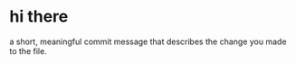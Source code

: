# hi there 




 a short, meaningful commit message that describes the change you made to the file.
